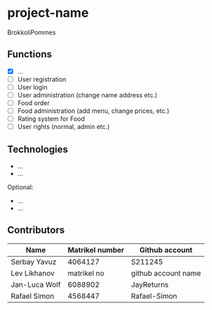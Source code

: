 # project-name
BrokkoliPommes

## Functions
- [x] ...
- [ ] User registration
- [ ] User login
- [ ] User administration (change name address etc.)
- [ ] Food order
- [ ] Food administration (add menu, change prices, etc.)
- [ ] Rating system for Food
- [ ] User rights (normal, admin etc.)

## Technologies
- ...
- ...

Optional:
- ...
- ...

## Contributors
| Name | Matrikel number | Github account |
| --- | --- | --- |
| Serbay Yavuz | 4064127 | S211245 |
| Lev Likhanov | matrikel no | github account name |
| Jan-Luca Wolf | 6088902 | JayReturns |
| Rafael Simon | 4568447 | Rafael-Simon |
